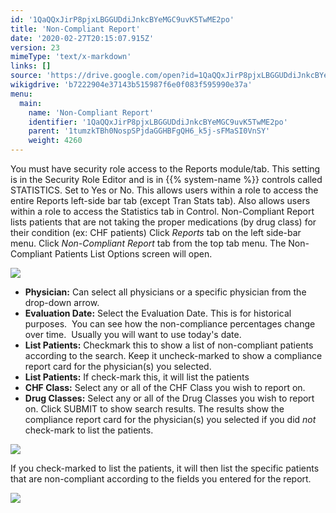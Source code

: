 ```yaml
---
id: '1QaQQxJirP8pjxLBGGUDdiJnkcBYeMGC9uvK5TwME2po'
title: 'Non-Compliant Report'
date: '2020-02-27T20:15:07.915Z'
version: 23
mimeType: 'text/x-markdown'
links: []
source: 'https://drive.google.com/open?id=1QaQQxJirP8pjxLBGGUDdiJnkcBYeMGC9uvK5TwME2po'
wikigdrive: 'b7222904e37143b515987f6e0f083f595990e37a'
menu:
  main:
    name: 'Non-Compliant Report'
    identifier: '1QaQQxJirP8pjxLBGGUDdiJnkcBYeMGC9uvK5TwME2po'
    parent: '1tumzkTBh0NospSPjdaGGHBFgQH6_k5j-sFMaSI0VnSY'
    weight: 4260
---
```

You must have security role access to the Reports module/tab. This setting is in the Security Role Editor and is in {{% system-name %}} controls called STATISTICS. Set to Yes or No. This allows users within a role to access the entire Reports left-side bar tab (except Tran Stats tab). Also allows users within a role to access the Statistics tab in Control.
Non-Compliant Report lists patients that are not taking the proper medications (by drug class) for their condition (ex: CHF patients)
Click *Reports* tab on the left side-bar menu.
Click *Non-Compliant Report* tab from the top tab menu.
The Non-Compliant Patients List Options screen will open.

![](../non-compliant-report.assets/10000000000001420000014FE648DA0C3D6C69FB.png)

* <strong>Physician:</strong> Can select all physicians or a specific physician from the drop-down arrow.
* <strong>Evaluation Date:</strong> Select the Evaluation Date. This is for historical purposes.  You can see how the non-compliance percentages change over time.  Usually you will want to use today's date.
* <strong>List Patients:</strong> Checkmark this to show a list of non-compliant patients according to the search. Keep it uncheck-marked to show a compliance report card for the physician(s) you selected.
* <strong>List Patients:</strong> If check-mark this, it will list the patients
* <strong>CHF Class:</strong> Select any or all of the CHF Class you wish to report on.
* <strong>Drug Classes:</strong> Select any or all of the Drug Classes you wish to report on.
Click SUBMIT to show search results.
The results show the compliance report card for the physician(s) you selected if you did *not* check-mark to list the patients.

![](../non-compliant-report.assets/100000000000017F000000CC68BED348A811D939.png)

If you check-marked to list the patients, it will then list the specific patients that are non-compliant according to the fields you entered for the report.

![](../non-compliant-report.assets/1000000000000244000000473BDDC96D50C9747C.png)

